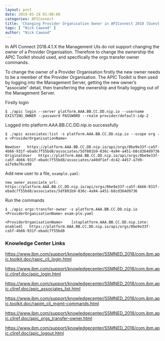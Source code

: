 ```yaml
---
layout: post
date: 2019-05-18 01:00:00
categories: APIConnect
title: 'Changing Provider Organisation Owner in APIConnect 2018 [Guest Post by Nick Cawood]'
tags: [ "Nick Cawood" ]
author: "Nick Cawood"
---
```


In API Connect 2018.4.1.X the Management UIs do not support changing the owner of a Provider Organisation. Therefore to change the ownership the APIC Toolkit should used, and specifically the orgs transfer owner commands.

To change the owner of a Provider Organisation firstly the new owner needs to be a member of the Provider Organisation. The APIC Toolkit is then used by logging into the Management Server, getting the new owner’s “associate” detail, then transferring the ownership and finally logging out of the Management Server.


Firstly login

`$ ./apic login --server platform.AAA.BB.CC.DD.nip.io --username EXISTING_OWNER --password PASSWORD --realm provider/default-idp-2`

Logged into platform.AAA.BB.CC.DD.nip.io successfully

```
$ ./apic associates:list -s platform.AAA.BB.CC.DD.nip.io --scope org -o <ProviderOrganisationName>

NewUser   https://platform.AAA.BB.CC.DD.nip.io/api/orgs/0be9e33f-ca5f-4b66-931f-ebadc7f55bd8/associates/5df801b9-836c-4a94-a451-b8cd364d9736
OriginalUser   https://platform.AAA.BB.CC.DD.nip.io/api/orgs/0be9e33f-ca5f-4b66-931f-ebadc7f55bd8/associates/a40df1ef-dc42-4457-a7d9-a2fe9a76ce98
```

Add new user to a file, `example.yaml`:
```
new_owner_associate_url:  https://platform.AAA.BB.CC.DD.nip.io/api/orgs/0be9e33f-ca5f-4b66-931f-ebadc7f55bd8/associates/5df801b9-836c-4a94-a451-b8cd364d9736
```

Run the commands

```
$ ./apic orgs:transfer-owner -s platform.AAA.BB.CC.DD.nip.io <ProviderOrganisationName> exam-ple.yaml

<ProviderOrganisationName>    [staplatform.AAA.BB.CC.DD.nip.iote: enabled]   https://platform.AAA.BB.CC.DD.nip.io/api/orgs/0be9e33f-ca5f-4b66-931f-ebadc7f55bd8
```


### Knowledge Center Links
https://www.ibm.com/support/knowledgecenter/SSMNED_2018/com.ibm.apic.toolkit.doc/rapic_cli_login.html

https://www.ibm.com/support/knowledgecenter/SSMNED_2018/com.ibm.apic.cliref.doc/apic_login.html

https://www.ibm.com/support/knowledgecenter/SSMNED_2018/com.ibm.apic.cliref.doc/apic_associates_list.html

https://www.ibm.com/support/knowledgecenter/SSMNED_2018/com.ibm.apic.toolkit.doc/rapim_cli_mgmt-commands.html

https://www.ibm.com/support/knowledgecenter/SSMNED_2018/com.ibm.apic.cliref.doc/apic_orgs_transfer-owner.html

https://www.ibm.com/support/knowledgecenter/SSMNED_2018/com.ibm.apic.cliref.doc/apic_logout.html
